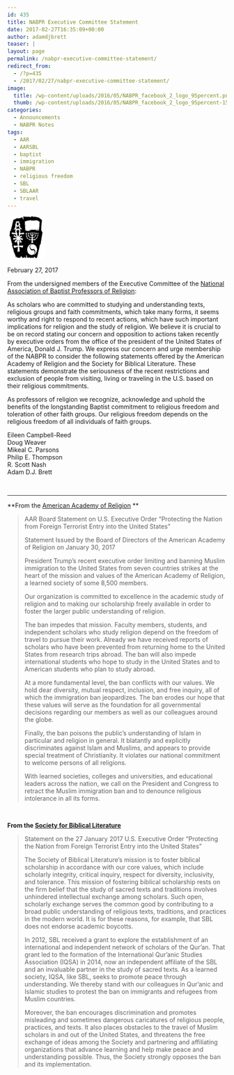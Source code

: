 ```yaml
---
id: 435
title: NABPR Executive Committee Statement
date: 2017-02-27T16:35:09+00:00
author: adamdjbrett
teaser: |
layout: page
permalink: /nabpr-executive-committee-statement/
redirect_from:
  - /?p=435
  - /2017/02/27/nabpr-executive-committee-statement/
image:
  title: /wp-content/uploads/2016/05/NABPR_facebook_2_logo_95percent.png
  thumb: /wp-content/uploads/2016/05/NABPR_facebook_2_logo_95percent-150x150.png
categories:
  - Announcements
  - NABPR Notes
tags:
  - AAR
  - AARSBL
  - baptist
  - immigration
  - NABPR
  - religious freedom
  - SBL
  - SBLAAR
  - travel
---
```

[<img class="size-full wp-image-225 alignleft" src="/wp-content/uploads/2016/08/customLogo.jpg" alt="National Association of Baptist Professors of Religion (NABPR) Logo" width="85" height="100" />](/wp-content/uploads/2016/08/customLogo.jpg)

<span data-term="goog_1002334373">February 27, 2017</span>

From the undersigned members of the Executive Committee of the <a href="http://nabpr.org/" data-saferedirecturl="https://www.google.com/url?hl=en&q=http://nabpr.org/&source=gmail&ust=1488317056282000&usg=AFQjCNGnIzfnNC48EK6Eic_Wy1-fqY7QmQ">National Association of Baptist Professors of Religion</a>:

As scholars who are committed to studying and understanding texts, religious groups and faith commitments, which take many forms, it seems worthy and right to respond to recent actions, which have such important implications for religion and the study of religion. We believe it is crucial to be on record stating our concern and opposition to actions taken recently by executive orders from the office of the president of the United States of America, Donald J. Trump. We express our concern and urge membership of the NABPR to consider the following statements offered by the American Academy of Religion and the Society for Biblical Literature. These statements demonstrate the seriousness of the recent restrictions and exclusion of people from visiting, living or traveling in the U.S. based on their religious commitments.

As professors of religion we recognize, acknowledge and uphold the benefits of the longstanding Baptist commitment to religious freedom and toleration of other faith groups. Our religious freedom depends on the religious freedom of all individuals of faith groups.

Eileen Campbell-Reed  
Doug Weaver  
Mikeal C. Parsons  
Philip E. Thompson  
R. Scott Nash  
Adam D.J. Brett

&nbsp;

* * *

**From the <a href="https://www.aarweb.org/about/board-statement-on-us-executive-order-%E2%80%9Cprotecting-the-nation-from-foreign-terrorist-entry-into" data-saferedirecturl="https://www.google.com/url?hl=en&q=https://www.aarweb.org/about/board-statement-on-us-executive-order-%25E2%2580%259Cprotecting-the-nation-from-foreign-terrorist-entry-into&source=gmail&ust=1488317056282000&usg=AFQjCNFPUClrCzh20YGN4gSlceiXBKDPzg">American Academy of Religion</a> **

> AAR Board Statement on U.S. Executive Order “Protecting the Nation from Foreign Terrorist Entry into the United States&#8221;
>
> Statement Issued by the Board of Directors of the American Academy of Religion on January 30, 2017
>
> President Trump’s recent executive order limiting and banning Muslim immigration to the United States from seven countries strikes at the heart of the mission and values of the American Academy of Religion, a learned society of some 8,500 members.
>
> Our organization is committed to excellence in the academic study of religion and to making our scholarship freely available in order to foster the larger public understanding of religion.
>
> The ban impedes that mission. Faculty members, students, and independent scholars who study religion depend on the freedom of travel to pursue their work. Already we have received reports of scholars who have been prevented from returning home to the United States from research trips abroad. The ban will also impede international students who hope to study in the United States and to American students who plan to study abroad.
>
> At a more fundamental level, the ban conflicts with our values. We hold dear diversity, mutual respect, inclusion, and free inquiry, all of which the immigration ban jeopardizes. The ban erodes our hope that these values will serve as the foundation for all governmental decisions regarding our members as well as our colleagues around the globe.
>
> Finally, the ban poisons the public’s understanding of Islam in particular and religion in general. It blatantly and explicitly discriminates against Islam and Muslims, and appears to provide special treatment of Christianity. It violates our national commitment to welcome persons of all religions.
>
> With learned societies, colleges and universities, and educational leaders across the nation, we call on the President and Congress to retract the Muslim immigration ban and to denounce religious intolerance in all its forms.

&nbsp;

**From the <a href="https://www.sbl-site.org/assets/pdfs/Statement_on_EO_Ban.pdf" data-saferedirecturl="https://www.google.com/url?hl=en&q=https://www.sbl-site.org/assets/pdfs/Statement_on_EO_Ban.pdf&source=gmail&ust=1488317056282000&usg=AFQjCNEUIt4MTJzVj34qdkmXkOrE8d1NfA">Society for Biblical Literature</a>**

> Statement on the 27 January 2017 U.S. Executive Order “Protecting the Nation from Foreign Terrorist Entry into the United States”
>
> The Society of Biblical Literature’s mission is to foster biblical scholarship in accordance with our core values, which include scholarly integrity, critical inquiry, respect for diversity, inclusivity, and tolerance. This mission of fostering biblical scholarship rests on the firm belief that the study of sacred texts and traditions involves unhindered intellectual exchange among scholars. Such open, scholarly exchange serves the common good by contributing to a broad public understanding of religious texts, traditions, and practices in the modern world. It is for these reasons, for example, that SBL does not endorse academic boycotts.
>
> In 2012, SBL received a grant to explore the establishment of an international and independent network of scholars of the Qur’an. That grant led to the formation of the International Qur’anic Studies Association (IQSA) in 2014, now an independent affiliate of the SBL and an invaluable partner in the study of sacred texts. As a learned society, IQSA, like SBL, seeks to promote peace through understanding. We thereby stand with our colleagues in Qur’anic and Islamic studies to protest the ban on immigrants and refugees from Muslim countries.
>
> Moreover, the ban encourages discrimination and promotes misleading and sometimes dangerous caricatures of religious people, practices, and texts. It also places obstacles to the travel of Muslim scholars in and out of the United States, and threatens the free exchange of ideas among the Society and partnering and affiliating organizations that advance learning and help make peace and understanding possible. Thus, the Society strongly opposes the ban and its implementation.
